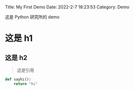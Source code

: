 Title: My First Demo
Date: 2022-2-7 18:23:53
Category: Demo

这是 Python 研究所的 demo

# 这是 h1

## 这是 h2

> 这是引用

```python
def sayhi():
    return "hi"
```